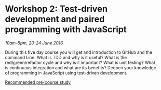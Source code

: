 # Workshop 2: Test-driven development and paired programming with JavaScript

*10am-5pm, 20-24 June 2016*
 
During this five day course you will get and introduction to GitHub and the command Line. What is TDD and why is it useful? What is the red/green/refactor cycle and why is it important? What is unit testing? What is continuous integration and what are its benefits? Deepen your knowledge of programming in JavaScript using test-driven development.

[Recommended pre-course study](https://github.com/foundersandcoders/courses/blob/master/qmul.md)
